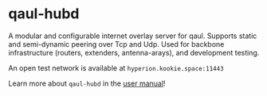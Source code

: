 # qaul-hubd

A modular and configurable internet overlay server for qaul.
Supports static and semi-dynamic peering over Tcp and Udp.  Used for
backbone infrastructure (routers, extenders, antenna-arays), and
development testing.

An open test network is available at `hyperion.kookie.space:11443`

Learn more about `qaul-hubd` in the [user manual]!

[user manual]: https://docs.qaul.org/users
